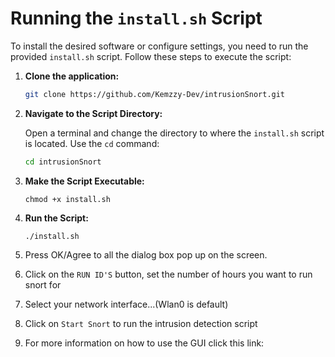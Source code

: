 # Running the `install.sh` Script

To install the desired software or configure settings, you need to run the provided `install.sh` script. Follow these steps to execute the script:

1. **Clone the application:**
   ```bash
   git clone https://github.com/Kemzzy-Dev/intrusionSnort.git
   ```

2. **Navigate to the Script Directory:**

   Open a terminal and change the directory to where the `install.sh` script is located. Use the `cd` command:

   ```bash
   cd intrusionSnort
   ```
3. **Make the Script Executable:**
   ```
   chmod +x install.sh
   ```
4. **Run the Script:**
   ```
   ./install.sh
   ```
5. Press OK/Agree to all the dialog box pop up on the screen.

6. Click on the `RUN ID'S` button, set the number of hours you want to run snort for 

7. Select your network interface...(Wlan0 is default)

8. Click on `Start Snort` to run the intrusion detection script

9. For more information on how to use the GUI click this link: 